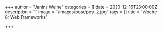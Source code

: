 +++
author = "Janina Weihe"
categories = []
date = 2020-12-16T23:00:00Z
description = ""
image = "/images/post/post-2.jpg"
tags = []
title = "Woche 8: Web Frameworks"

+++
